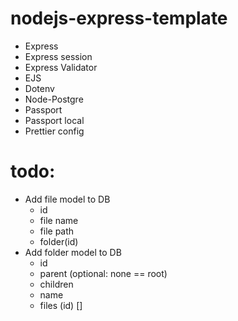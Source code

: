 # nodejs-express-template

-   Express
-   Express session
-   Express Validator
-   EJS
-   Dotenv
-   Node-Postgre
-   Passport
-   Passport local
-   Prettier config


# todo:
- Add file model to DB
    - id
    - file name
    - file path
    - folder(id)
- Add folder model to DB
    - id
    - parent (optional: none == root)
    - children
    - name
    - files (id) []
